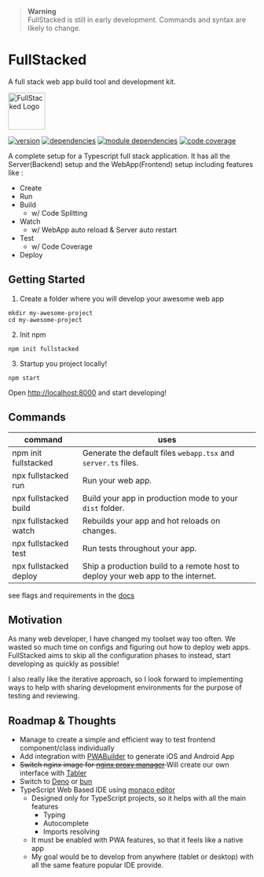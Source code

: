 > **Warning** <br />
> FullStacked is still in early development. Commands and syntax are likely to change.

# FullStacked
A full stack web app build tool and development kit.

[<img src="https://fullstacked.org/favicon.png" alt="FullStacked Logo" width="75px" />](https://fullstacked.org/)


[![version](https://img.shields.io/badge/version-0.7.5-01b0de)](https://www.npmjs.com/package/fullstacked)
[![dependencies](https://img.shields.io/badge/dependencies-17-yellowgreen)](https://www.npmjs.com/package/fullstacked?activeTab=dependencies)
[![module dependencies](https://img.shields.io/badge/module%20deps-365-yellow)](https://npmgraph.js.org/?q=fullstacked)
[![code coverage](https://img.shields.io/badge/coverage-88.13%25-yellowgreen)](https://cplepage.github.io/fullstacked-code-coverage/)


A complete setup for a Typescript full stack application.
It has all the Server(Backend) setup and the WebApp(Frontend) setup including features like :
* Create
* Run
* Build
  * w/ Code Splitting
* Watch
  * w/ WebApp auto reload & Server auto restart
* Test
  * w/ Code Coverage
* Deploy

## Getting Started

1. Create a folder where you will develop your awesome web app
```shell
mkdir my-awesome-project
cd my-awesome-project
```
2. Init npm
```shell
npm init fullstacked
```
3. Startup you project locally!
```shell
npm start
```
Open [http://localhost:8000](http://localhost:8000/) and start developing!

## Commands

| command | uses |
| --- | --- |
| npm init fullstacked | Generate the default files `webapp.tsx` and `server.ts` files. |
| npx fullstacked run | Run your web app. |
| npx fullstacked build | Build your app in production mode to your `dist` folder. |
| npx fullstacked watch | Rebuilds your app and hot reloads on changes. |
| npx fullstacked test | Run tests throughout your app. |
| npx fullstacked deploy | Ship a production build to a remote host to deploy your web app to the internet.|

see flags and requirements in the [docs](https://fullstacked.org/docs/commands)

## Motivation
As many web developer, I have changed my toolset way too often. We wasted
so much time on configs and figuring out how to deploy web apps. FullStacked aims to skip
all the configuration phases to instead, start developing as quickly as possible!

I also really like the iterative approach, so I look forward to implementing ways to help with 
sharing development environments for the purpose of testing and reviewing.

## Roadmap & Thoughts

* Manage to create a simple and efficient way to test frontend component/class individually
* Add integration with [PWABuilder](https://github.com/pwa-builder/PWABuilder) to generate iOS and Android App
* <s>Switch nginx image for [nginx proxy manager](https://github.com/NginxProxyManager/nginx-proxy-manager) </s> 
Will create our own interface with [Tabler](https://github.com/tabler/tabler)
* Switch to [Deno](https://github.com/denoland/deno) or [bun](https://github.com/Jarred-Sumner/bun)
* TypeScript Web Based IDE using [monaco editor](https://github.com/microsoft/monaco-editor)
  * Designed only for TypeScript projects, so it helps with all the main features
    * Typing
    * Autocomplete
    * Imports resolving
  * It must be enabled with PWA features, so that it feels like a native app
  * My goal would be to develop from anywhere (tablet or desktop) with all the same feature popular IDE provide.
